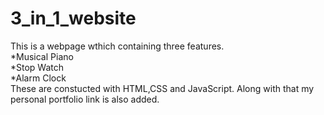 # 3_in_1_website
This is a webpage wthich containing three features.<br>
*Musical Piano<br>
*Stop Watch<br>
*Alarm Clock<br>
These are constucted with HTML,CSS and JavaScript.
Along with that my personal portfolio link is also added.
